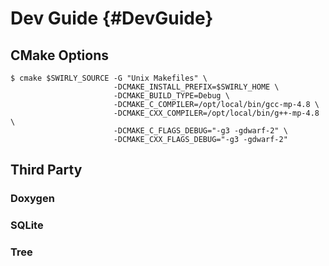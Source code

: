 Dev Guide {#DevGuide}
=========

CMake Options
-------------

    $ cmake $SWIRLY_SOURCE -G "Unix Makefiles" \
                           -DCMAKE_INSTALL_PREFIX=$SWIRLY_HOME \
                           -DCMAKE_BUILD_TYPE=Debug \
                           -DCMAKE_C_COMPILER=/opt/local/bin/gcc-mp-4.8 \
                           -DCMAKE_CXX_COMPILER=/opt/local/bin/g++-mp-4.8 \
                           -DCMAKE_C_FLAGS_DEBUG="-g3 -gdwarf-2" \
                           -DCMAKE_CXX_FLAGS_DEBUG="-g3 -gdwarf-2"

Third Party
-----------

### Doxygen ###

### SQLite ###

### Tree ###

